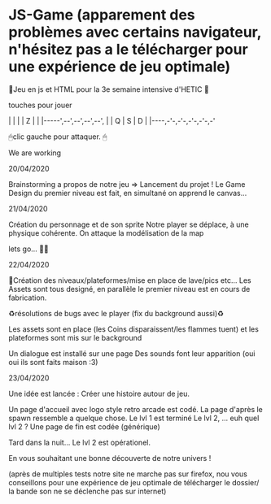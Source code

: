 # JS-Game (apparement des problèmes avec certains navigateur, n'hésitez pas a le télécharger pour une expérience de jeu optimale)
🔨Jeu en js et HTML pour la 3e semaine intensive d'HETIC 🔨

touches pour jouer

|   | |   | Z |   | 
|-----',--',--',--',--',
|     | Q | S | D |
|----,-'-,-'-,-'-,-'-,-'

🖱clic gauche pour attaquer. 🖱

We are working

20/04/2020

Brainstorming a propos de notre jeu => Lancement du projet !
Le Game Design du premier niveau est fait, en simultané on apprend le canvas...


21/04/2020


Création du personnage et de son sprite
Notre player se déplace, à une physique cohérente.
On attaque la modélisation de la map


lets go... 🚧🔋


22/04/2020

🔨Création des niveaux/plateformes/mise en place de lave/pics etc...
Les Assets sont tous designé, en parallèle le premier niveau est en cours de fabrication.

♻︎résolutions de bugs avec le player (fix du background aussi)♻︎

Les assets sont en place (les Coins disparaissent/les flammes tuent) et les plateformes sont mis sur le background

Un dialogue est installé sur une page
Des sounds font leur apparition (oui oui ils sont faits maison :3)

23/04/2020

Une idée est lancée : Créer une histoire autour de jeu.

Un page d'accueil avec logo style retro arcade est codé.
La page d'après le spawn ressemble a quelque chose.
Le lvl 1 est terminé
Le lvl 2, ... euh quel lvl 2 ?
Une page de fin est codée (générique)

Tard dans la nuit...
Le lvl 2 est opérationel.



En vous souhaitant une bonne découverte de notre univers !

(après de multiples tests notre site ne marche pas sur firefox, nou vous conseillons pour une expérience de jeu optimale de télécharger le dossier/ la bande son ne se déclenche pas sur internet)
